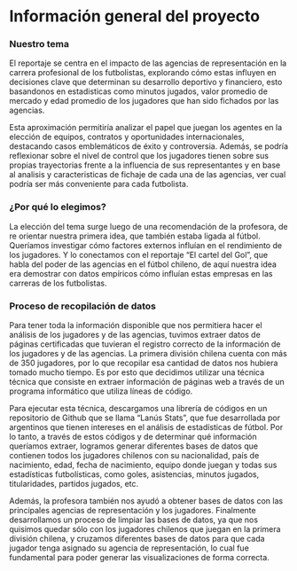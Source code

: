 # Información general del proyecto

### Nuestro tema 
El reportaje se centra en el impacto de las agencias de representación en la carrera profesional de los futbolistas, explorando cómo estas influyen en decisiones clave que determinan su desarrollo deportivo y financiero, esto basandonos en estadisticas como minutos jugados, valor promedio de mercado y edad promedio de los jugadores que han sido fichados por las agencias. 



 Esta aproximación permitiría analizar el papel que juegan los agentes en la elección de equipos, contratos y oportunidades internacionales, destacando casos emblemáticos de éxito y controversia. Además, se podría reflexionar sobre el nivel de control que los jugadores tienen sobre sus propias trayectorias frente a la influencia de sus representantes y en base al analisis y caracteristicas de fichaje de cada una de las agencias, ver cual podría ser más conveniente para cada futbolista. 

### ¿Por qué lo elegimos? 

La elección del tema surge luego de una recomendación de la profesora, de re orientar nuestra primera idea, que también estaba ligada al fútbol. Queríamos investigar cómo factores externos influían en el rendimiento de los jugadores. Y lo conectamos con el reportaje “El cartel del Gol”, que habla del poder de las agencias en el fútbol chileno, de aquí nuestra idea era demostrar con datos empíricos cómo influían estas empresas en las carreras de los futbolistas.

### Proceso de recopilación de datos 
Para tener toda la información disponible que nos permitiera hacer el análisis de los jugadores y de las agencias, tuvimos extraer datos de páginas certificadas que tuvieran el registro correcto de la información de los jugadores y de las agencias. La primera división chilena cuenta con más de 350 jugadores, por lo que recopilar esa cantidad de datos nos hubiera tomado mucho tiempo. Es por esto que decidimos utilizar una técnica técnica que consiste en extraer información de páginas web a través de un programa informático que utiliza líneas de código. 

Para ejecutar esta técnica, descargamos una librería de códigos en un repositorio de Github que se llama “Lanús Stats”, que fue desarrollada por argentinos que tienen intereses en el análisis de estadísticas de fútbol. Por lo tanto, a través de estos códigos y de determinar qué información queríamos extraer, logramos generar diferentes bases de datos que contienen todos los jugadores chilenos con su nacionalidad, país de nacimiento, edad, fecha de nacimiento, equipo donde juegan y todas sus estadísticas futbolísticas, como goles, asistencias, minutos jugados, titularidades, partidos jugados, etc. 

Además, la profesora también nos ayudó a obtener bases de datos con las principales agencias de representación y los jugadores. Finalmente desarrollamos un proceso de limpiar las bases de datos, ya que nos quisimos quedar sólo con los jugadores chilenos que juegan en la primera división chilena, y cruzamos diferentes bases de datos para que cada jugador tenga asignado su agencia de representación, lo cual fue fundamental para poder generar las visualizaciones de forma correcta. 
